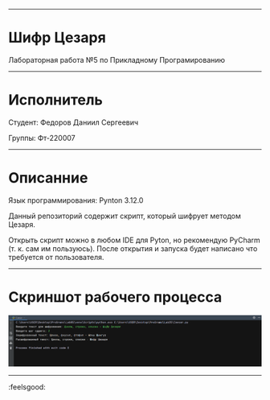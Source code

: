 ___
# Шифр Цезаря
 Лабораторная работа №5 по Прикладному Програмированию
___
# Исполнитель
Студент: Федоров Даниил Сергеевич

Группы: Фт-220007

___
# Описанние
Язык программирования: Pynton 3.12.0

Данный репозиторий содержит скрипт, который шифрует методом Цезаря.

Открыть скрипт можно в любом IDE для Pyton, но рекомендую 
PyCharm (т. к. сам им пользуюсь).
После открытия и запуска
будет написано что требуется от пользователя.

___
# Скриншот рабочего процесса

![screen.png](Screenshot%2Fscreen.png)

___
:feelsgood: